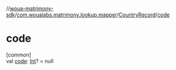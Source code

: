 //[woua-matrimony-sdk](../../../index.md)/[com.woualabs.matrimony.lookup.mapper](../index.md)/[CountryRecord](index.md)/[code](code.md)

# code

[common]\
val [code](code.md): [Int](https://kotlinlang.org/api/latest/jvm/stdlib/kotlin/-int/index.html)? = null
